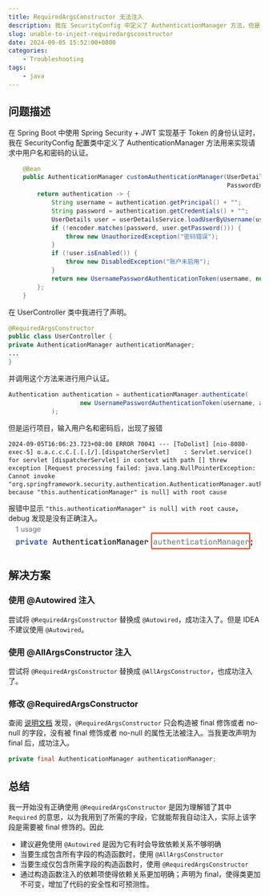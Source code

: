 ```yaml
---
title: RequiredArgsConstructor 无法注入
description: 我在 SecurityConfig 中定义了 AuthenticationManager 方法，但是在另一个类中声明时发现使用 @RequiredArgsConstructor 无法注入？
slug: unable-to-inject-requiredargsconstructor
date: 2024-09-05 15:52:00+0800
categories:
    - Troubleshooting
tags:
    - java
---
```

## 问题描述
在 Spring Boot 中使用 Spring Security + JWT 实现基于 Token 的身份认证时，我在 SecurityConfig 配置类中定义了 AuthenticationManager 方法用来实现请求中用户名和密码的认证。
```java
    @Bean
    public AuthenticationManager customAuthenticationManager(UserDetailsService userDetailsService,
                                                             PasswordEncoder encoder) {
        return authentication -> {
            String username = authentication.getPrincipal() + "";
            String password = authentication.getCredentials() + "";
            UserDetails user = userDetailsService.loadUserByUsername(username);
            if (!encoder.matches(password, user.getPassword())) {
                throw new UnauthorizedException("密码错误");
            }
            if (!user.isEnabled()) {
                throw new DisabledException("账户未启用");
            }
            return new UsernamePasswordAuthenticationToken(username, null, user.getAuthorities());
        };
    }
```
在 UserController 类中我进行了声明。
```java
@RequiredArgsConstructor
public class UserController {
private AuthenticationManager authenticationManager;
...
}
```
并调用这个方法来进行用户认证。
```java
Authentication authentication = authenticationManager.authenticate(
                    new UsernamePasswordAuthenticationToken(username, authRequest.getPassword())
            );
```
但是运行项目，输入用户名和密码后，出现了报错
```
2024-09-05T16:06:23.723+08:00 ERROR 70041 --- [ToDolist] [nio-8080-exec-5] o.a.c.c.C.[.[.[/].[dispatcherServlet]    : Servlet.service() for servlet [dispatcherServlet] in context with path [] threw exception [Request processing failed: java.lang.NullPointerException: Cannot invoke "org.springframework.security.authentication.AuthenticationManager.authenticate(org.springframework.security.core.Authentication)" because "this.authenticationManager" is null] with root cause
```
报错中显示 `"this.authenticationManager" is null] with root cause`，debug 发现是没有正确注入。
![alt text](image.png)
## 解决方案
### 使用 @Autowired 注入
尝试将 `@RequiredArgsConstructor` 替换成 `@Autowired`，成功注入了。但是 IDEA 不建议使用 `@Autowired`。
### 使用 @AllArgsConstructor 注入
尝试将 `@RequiredArgsConstructor` 替换成 `@AllArgsConstructor`，也成功注入了。
### 修改 @RequiredArgsConstructor
查阅 [说明文档](https://projectlombok.org/api/lombok/RequiredArgsConstructor) 发现，`@RequiredArgsConstructor` 只会构造被 final 修饰或者 no-null 的字段，没有被 final 修饰或者 no-null 的属性无法被注入。当我更改声明为 final 后，成功注入。
```java
private final AuthenticationManager authenticationManager;
```
## 总结
我一开始没有正确使用 `@RequiredArgsConstructor` 是因为理解错了其中 `Required` 的意思，以为我用到了所需的字段，它就能帮我自动注入，实际上该字段是需要被 final 修饰的。因此
- 建议避免使用 `@Autowired` 是因为它有时会导致依赖关系不够明确
- 当要生成包含所有字段的构造函数时，使用 `@AllArgsConstructor`
- 当要生成仅包含所需字段的构造函数时，使用 `@RequiredArgsConstructor`
- 通过构造函数注入的依赖项使得依赖关系更加明确；声明为 final，使得类更加不可变，增加了代码的安全性和可预测性。
